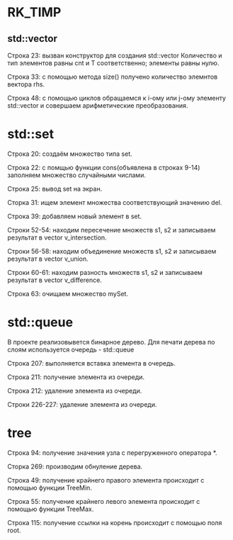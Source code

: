 # RK_TIMP
## std::vector
Cтрокa 23: вызван конструктор для создания std::vector
Количество и тип элементов равны cnt и T соответственно; элементы равны нулю.

Строка 33: с помощью метода size() получено количество элемнтов вектора rhs.

Строка 48: с помощью циклов обращаемся к i-ому или j-ому элементу std::vector и совершаем арифметические преобразования.

# std::set
Строка 20: создаём множество типа set.

Строка 22: с помщью функции cons(объявлена в строках 9-14) заполняем множество случайными числами.

Строка 25: вывод set на экран.

Сторка 31: ищем элемент множества соответствующий значению del.

Строка 39: добавляем новый элемент в set.

Строки 52-54: находим пересечение множеств s1, s2 и записываем результат в vector v_intersection.

Строки 56-58: находим объединение множеств s1, s2 и записываем результат в vector v_union.

Строки 60-61: находим разность множеств s1, s2 и записываем результат в vector v_difference.

Строка 63: очищаем множество mySet.

# std::queue
В проекте реализовывется бинарное дерево. Для печати дерева по слоям используется очередь - std::queue

Строка 207: выполняется вставка элемента в очередь.

Строка 211:  получение элемента из очереди.

Строка 212: удаление элемента из очереди.

Строки 226-227: удаление элемента из очереди.

# tree
Строка 94: получение значения узла с перегруженного оператора *.

Сторка 269: производим обнуление дерева.

Строка 49: получение крайнего правого элемента происходит с помощью функции TreeMin.

Строка 55: получение крайнего левого элемента происходит с помощью функции TreeMax.

Строка 115: получение ссылки на корень происходит с помощью поля root.
